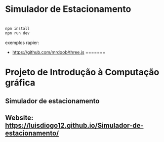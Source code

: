 # Simulador de Estacionamento

# 
```bash
npm install
npm run dev
```

exemplos rapier:
- https://github.com/mrdoob/three.js
=======
# Projeto de Introdução à Computação gráfica

## Simulador de estacionamento

## Website: https://luisdiogo12.github.io/Simulador-de-estacionamento/